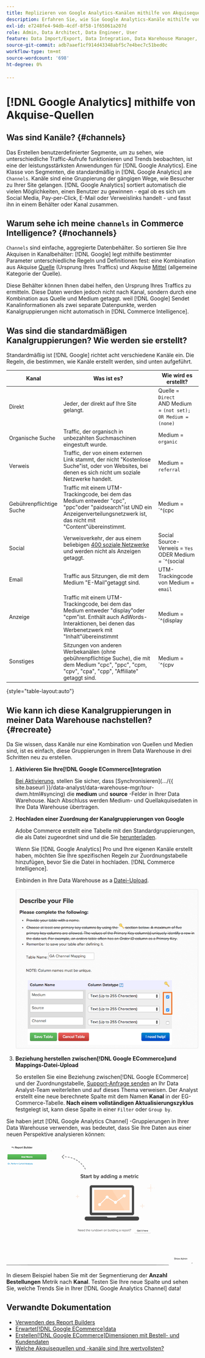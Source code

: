 ```yaml
---
title: Replizieren von Google Analytics-Kanälen mithilfe von Akquisequellen
description: Erfahren Sie, wie Sie Google Analytics-Kanäle mithilfe von Akquisequellen replizieren.
exl-id: e7248fe4-94db-4cdf-8f58-1f65061a207d
role: Admin, Data Architect, Data Engineer, User
feature: Data Import/Export, Data Integration, Data Warehouse Manager, Commerce Tables
source-git-commit: adb7aaef1cf914d43348abf5c7e4bec7c51bed0c
workflow-type: tm+mt
source-wordcount: '698'
ht-degree: 0%

---
```


# [!DNL Google Analytics] mithilfe von Akquise-Quellen

## Was sind Kanäle? {#channels}

Das Erstellen benutzerdefinierter Segmente, um zu sehen, wie unterschiedliche Traffic-Aufrufe funktionieren und Trends beobachten, ist eine der leistungsstärksten Anwendungen für [!DNL Google Analytics]. Eine Klasse von Segmenten, die standardmäßig in [!DNL Google Analytics] are `Channels`. Kanäle sind eine Gruppierung der gängigen Wege, wie Besucher zu Ihrer Site gelangen.  [!DNL Google Analytics] sortiert automatisch die vielen Möglichkeiten, einen Benutzer zu gewinnen - egal ob es sich um Social Media, Pay-per-Click, E-Mail oder Verweislinks handelt - und fasst ihn in einem Behälter oder Kanal zusammen.

## Warum sehe ich meine `channels` in Commerce Intelligence? {#nochannels}

`Channels` sind einfache, aggregierte Datenbehälter. So sortieren Sie Ihre Akquisen in Kanalbehälter: [!DNL Google] legt mithilfe bestimmter Parameter unterschiedliche Regeln und Definitionen fest: eine Kombination aus Akquise [Quelle](https://support.google.com/analytics/answer/1033173?hl=en) (Ursprung Ihres Traffics) und Akquise [Mittel](https://support.google.com/analytics/answer/6099206?hl=en) (allgemeine Kategorie der Quelle).

Diese Behälter können Ihnen dabei helfen, den Ursprung Ihres Traffics zu ermitteln. Diese Daten werden jedoch nicht nach Kanal, sondern durch eine Kombination aus Quelle und Medium getaggt. weil [!DNL Google] Sendet Kanalinformationen als zwei separate Datenpunkte, werden Kanalgruppierungen nicht automatisch in [!DNL Commerce Intelligence].

## Was sind die standardmäßigen Kanalgruppierungen? Wie werden sie erstellt?

Standardmäßig ist [!DNL Google] richtet acht verschiedene Kanäle ein. Die Regeln, die bestimmen, wie Kanäle erstellt werden, sind unten aufgeführt.

| **Kanal** | **Was ist es?** | **Wie wird es erstellt?** |
|---|---|---|
| Direkt | Jeder, der direkt auf Ihre Site gelangt. | Quelle = `Direct`<br>AND Medium = `(not set); OR Medium = (none)` |
| Organische Suche | Traffic, der organisch in unbezahlten Suchmaschinen eingestuft wurde. | Medium = `organic` |
| Verweis | Traffic, der von einem externen Link stammt, der nicht &quot;Kostenlose Suche&quot;ist, oder von Websites, bei denen es sich nicht um soziale Netzwerke handelt. | Medium = `referral` |
| Gebührenpflichtige Suche | Traffic mit einem UTM-Trackingcode, bei dem das Medium entweder &quot;cpc&quot;, &quot;ppc&quot;oder &quot;paidsearch&quot;ist UND ein Anzeigenverteilungsnetzwerk ist, das nicht mit &quot;Content&quot;übereinstimmt. | Medium = `^(cpc|ppc|paidsearch)$`<br>UND-Anzeigenverteilungs-Netzwerk `Content` |
| Social | Verweisverkehr, der aus einem beliebigen [400 soziale Netzwerke](https://www.annielytics.com/blog/analytics/sites-google-analytics-includes-in-social-reports/) und werden nicht als Anzeigen getaggt. | Social Source-Verweis = `Yes`<br>ODER Medium = `^(social|social-network|social-media|sm|social network|social media)$` |
| Email | Traffic aus Sitzungen, die mit dem Medium &quot;E-Mail&quot;getaggt sind. | UTM-Trackingcode von Medium = `email` |
| Anzeige | Traffic mit einem UTM-Trackingcode, bei dem das Medium entweder &quot;display&quot;oder &quot;cpm&quot;ist. Enthält auch AdWords-Interaktionen, bei denen das Werbenetzwerk mit &quot;Inhalt&quot;übereinstimmt | Medium = `^(display|cpm|banner)$`<br>ODER Ad Distribution Network = `Content`<br>AND Ad Format ≠ `Text` |
| Sonstiges | Sitzungen von anderen Werbekanälen (ohne gebührenpflichtige Suche), die mit dem Medium &quot;cpc&quot;, &quot;ppc&quot;, &quot;cpm, &quot;cpv&quot;, &quot;cpa&quot;, &quot;cpp&quot;, &quot;Affiliate&quot; getaggt sind. | Medium = `^(cpv|cpa|cpp|content-text)$` |

{style="table-layout:auto"}

## Wie kann ich diese Kanalgruppierungen in meiner Data Warehouse nachstellen? {#recreate}

Da Sie wissen, dass Kanäle nur eine Kombination von Quellen und Medien sind, ist es einfach, diese Gruppierungen in Ihrem Data Warehouse in drei Schritten neu zu erstellen.

1. **Aktivieren Sie Ihre[!DNL Google ECommerce]Integration**

   [Bei Aktivierung](../importing-data/integrations/google-ecommerce.md), stellen Sie sicher, dass [Synchronisieren](.../{{ site.baseurl }}/data-analyst/data-warehouse-mgr/tour-dwm.html#syncing) die **medium** und **source** -Felder in Ihrer Data Warehouse. Nach Abschluss werden Medium- und Quellakquisedaten in Ihre Data Warehouse übertragen.

1. **Hochladen einer Zuordnung der Kanalgruppierungen von Google**

   Adobe Commerce erstellt eine Tabelle mit den Standardgruppierungen, die als Datei zugeordnet sind und die Sie [herunterladen](../../assets/ga-channel-mapping.csv).

   Wenn Sie [!DNL Google Analytics] Pro und Ihre eigenen Kanäle erstellt haben, möchten Sie Ihre spezifischen Regeln zur Zuordnungstabelle hinzufügen, bevor Sie die Datei in hochladen. [!DNL Commerce Intelligence].

   Einbinden in Ihre Data Warehouse as a [Datei-Upload](../importing-data/connecting-data/using-file-uploader.md).

   ![](../../assets/Setting_Primary_Keys.png)

1. **Beziehung herstellen zwischen[!DNL Google ECommerce]und Mappings-Datei-Upload**

   So erstellen Sie eine Beziehung zwischen[!DNL Google ECommerce] und der Zuordnungstabelle, [Support-Anfrage senden](../../guide-overview.md#Submitting-a-Support-Ticket) an Ihr Data Analyst-Team weiterleiten und auf dieses Thema verweisen. Der Analyst erstellt eine neue berechnete Spalte mit dem Namen **Kanal** in der EG-Commerce-Tabelle. **Nach einem vollständigen Aktualisierungszyklus** festgelegt ist, kann diese Spalte in einer `Filter` oder `Group by`.

Sie haben jetzt [!DNL Google Analytics Channel] -Gruppierungen in Ihrer Data Warehouse verwenden, was bedeutet, dass Sie Ihre Daten aus einer neuen Perspektive analysieren können:

![Segmentieren der Metrik Anzahl Bestellungen nach Kanal](../../assets/GA_Channel_Gif.gif)

In diesem Beispiel haben Sie mit der Segmentierung der **Anzahl Bestellungen** Metrik nach **Kanal**. Testen Sie Ihre neue Spalte und sehen Sie, welche Trends Sie in Ihrer [!DNL Google Analytics Channel] data!

## Verwandte Dokumentation

* [Verwenden des Report Builders](../../tutorials/using-visual-report-builder.md)
* [Erwartet[!DNL Google ECommerce]data](../importing-data/integrations/google-ecommerce-data.md)
* [Erstellen[!DNL Google ECommerce]Dimensionen mit Bestell- und Kundendaten](../data-warehouse-mgr/bldg-google-ecomm-dim.md)
* [Welche Akquisequellen und -kanäle sind Ihre wertvollsten?](../analysis/most-value-source-channel.md)
